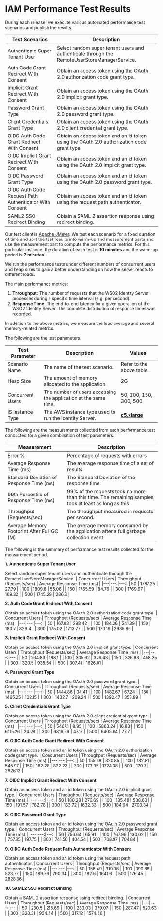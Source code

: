 # IAM Performance Test Results

During each release, we execute various automated performance test scenarios and publish the results.

| Test Scenarios | Description |
| --- | --- |
| Authenticate Super Tenant User | Select random super tenant users and authenticate through the RemoteUserStoreManagerService. |
| Auth Code Grant Redirect With Consent | Obtain an access token using the OAuth 2.0 authorization code grant type. |
| Implicit Grant Redirect With Consent | Obtain an access token using the OAuth 2.0 implicit grant type. |
| Password Grant Type | Obtain an access token using the OAuth 2.0 password grant type. |
| Client Credentials Grant Type | Obtain an access token using the OAuth 2.0 client credential grant type. |
| OIDC Auth Code Grant Redirect With Consent | Obtain an access token and an id token using the OAuth 2.0 authorization code grant type. |
| OIDC Implicit Grant Redirect With Consent | Obtain an access token and an id token using the OAuth 2.0 implicit grant type. |
| OIDC Password Grant Type | Obtain an access token and an id token using the OAuth 2.0 password grant type. |
| OIDC Auth Code Request Path Authenticator With Consent | Obtain an access token and an id token using the request path authenticator. |
| SAML2 SSO Redirect Binding | Obtain a SAML 2 assertion response using redirect binding. |

Our test client is [Apache JMeter](https://jmeter.apache.org/index.html). We test each scenario for a fixed duration of
time and split the test results into warm-up and measurement parts and use the measurement part to compute the
performance metrics. For this particular instance, the duration of each test is **10 minutes** and the warm-up period is **2 minutes**.

We run the performance tests under different numbers of concurrent users and heap sizes to gain a better understanding on how the server reacts to different loads.

The main performance metrics:

1. **Throughput**: The number of requests that the WSO2 Identity Server processes during a specific time interval (e.g. per second).
2. **Response Time**: The end-to-end latency for a given operation of the WSO2 Identity Server. The complete distribution of response times was recorded.

In addition to the above metrics, we measure the load average and several memory-related metrics.

The following are the test parameters.

| Test Parameter | Description | Values |
| --- | --- | --- |
| Scenario Name | The name of the test scenario. | Refer to the above table. |
| Heap Size | The amount of memory allocated to the application | 2G |
| Concurrent Users | The number of users accessing the application at the same time. | 50, 100, 150, 300, 500 |
| IS Instance Type | The AWS instance type used to run the Identity Server. | [**c5.xlarge**](https://aws.amazon.com/ec2/instance-types/) |

The following are the measurements collected from each performance test conducted for a given combination of
test parameters.

| Measurement | Description |
| --- | --- |
| Error % | Percentage of requests with errors |
| Average Response Time (ms) | The average response time of a set of results |
| Standard Deviation of Response Time (ms) | The Standard Deviation of the response time. |
| 99th Percentile of Response Time (ms) | 99% of the requests took no more than this time. The remaining samples took at least as long as this |
| Throughput (Requests/sec) | The throughput measured in requests per second. |
| Average Memory Footprint After Full GC (M) | The average memory consumed by the application after a full garbage collection event. |

The following is the summary of performance test results collected for the measurement period.



**1. Authenticate Super Tenant User**

Select random super tenant users and authenticate through the RemoteUserStoreManagerService.
|  Concurrent Users | Throughput (Requests/sec) | Average Response Time (ms) |
|---|---:|---:|
|  50 | 1787.25 | 27.79 |
|  100 | 1809.8 | 55.06 |
|  150 | 1765.59 | 84.76 |
|  300 | 1769.97 | 169.32 |
|  500 | 1745.29 | 286.3 |

**2. Auth Code Grant Redirect With Consent**

Obtain an access token using the OAuth 2.0 authorization code grant type.
|  Concurrent Users | Throughput (Requests/sec) | Average Response Time (ms) |
|---|---:|---:|
|  50 | 167.03 | 298.42 |
|  100 | 184.36 | 541.39 |
|  150 | 180.7 | 829.4 |
|  300 | 175.02 | 1713.77 |
|  500 | 170.19 | 2935.86 |

**3. Implicit Grant Redirect With Consent**

Obtain an access token using the OAuth 2.0 implicit grant type.
|  Concurrent Users | Throughput (Requests/sec) | Average Response Time (ms) |
|---|---:|---:|
|  50 | 264.83 | 188.1 |
|  100 | 305.62 | 326.43 |
|  150 | 326.83 | 458.25 |
|  300 | 320.5 | 935.54 |
|  500 | 307.41 | 1626.01 |

**4. Password Grant Type**

Obtain an access token using the OAuth 2.0 password grant type.
|  Concurrent Users | Throughput (Requests/sec) | Average Response Time (ms) |
|---|---:|---:|
|  50 | 1444.86 | 34.41 |
|  100 | 1482.67 | 67.24 |
|  150 | 1465.25 | 102.15 |
|  300 | 1432.7 | 209.24 |
|  500 | 1392.47 | 358.89 |

**5. Client Credentials Grant Type**

Obtain an access token using the OAuth 2.0 client credential grant type.
|  Concurrent Users | Throughput (Requests/sec) | Average Response Time (ms) |
|---|---:|---:|
|  50 | 5467.1 | 8.95 |
|  100 | 5863.24 | 16.83 |
|  150 | 6115.26 | 24.28 |
|  300 | 6319.69 | 47.17 |
|  500 | 6405.64 | 77.7 |

**6. OIDC Auth Code Grant Redirect With Consent**

Obtain an access token and an id token using the OAuth 2.0 authorization code grant type.
|  Concurrent Users | Throughput (Requests/sec) | Average Response Time (ms) |
|---|---:|---:|
|  50 | 155.38 | 320.85 |
|  100 | 182.81 | 545.97 |
|  150 | 182.28 | 822.22 |
|  300 | 173.95 | 1724.38 |
|  500 | 170.7 | 2926.12 |

**7. OIDC Implicit Grant Redirect With Consent**

Obtain an access token and an id token using the OAuth 2.0 implicit grant type.
|  Concurrent Users | Throughput (Requests/sec) | Average Response Time (ms) |
|---|---:|---:|
|  50 | 180.28 | 276.69 |
|  100 | 185.48 | 538.63 |
|  150 | 191.57 | 782.78 |
|  300 | 183.72 | 1632.33 |
|  500 | 184.94 | 2700.34 |

**8. OIDC Password Grant Type**

Obtain an access token and an id token using the OAuth 2.0 password grant type.
|  Concurrent Users | Throughput (Requests/sec) | Average Response Time (ms) |
|---|---:|---:|
|  50 | 756.64 | 65.91 |
|  100 | 767.99 | 130.02 |
|  150 | 757.85 | 197.75 |
|  300 | 741.56 | 404.54 |
|  500 | 708.97 | 704.84 |

**9. OIDC Auth Code Request Path Authenticator With Consent**

Obtain an access token and an id token using the request path authenticator.
|  Concurrent Users | Throughput (Requests/sec) | Average Response Time (ms) |
|---|---:|---:|
|  50 | 156.49 | 319.06 |
|  100 | 190.86 | 523.77 |
|  150 | 189.76 | 790.34 |
|  300 | 182.6 | 1641.6 |
|  500 | 176.45 | 2828.36 |

**10. SAML2 SSO Redirect Binding**

Obtain a SAML 2 assertion response using redirect binding.
|  Concurrent Users | Throughput (Requests/sec) | Average Response Time (ms) |
|---|---:|---:|
|  50 | 230.5 | 215.69 |
|  100 | 263.03 | 379.07 |
|  150 | 287.47 | 520.63 |
|  300 | 320.31 | 934.44 |
|  500 | 317.12 | 1574.46 |
